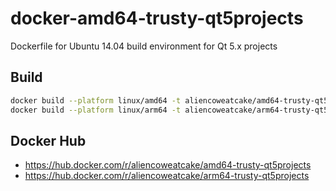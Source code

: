 # docker-amd64-trusty-qt5projects
Dockerfile for Ubuntu 14.04 build environment for Qt 5.x projects

## Build

```bash
docker build --platform linux/amd64 -t aliencoweatcake/amd64-trusty-qt5projects:qt5.15.11 .
docker build --platform linux/arm64 -t aliencoweatcake/arm64-trusty-qt5projects:qt5.15.11 .
```

## Docker Hub

* https://hub.docker.com/r/aliencoweatcake/amd64-trusty-qt5projects
* https://hub.docker.com/r/aliencoweatcake/arm64-trusty-qt5projects
